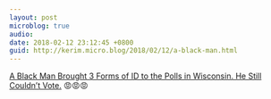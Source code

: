 ```yaml
---
layout: post
microblog: true
audio: 
date: 2018-02-12 23:12:45 +0800
guid: http://kerim.micro.blog/2018/02/12/a-black-man.html
---
```

[A Black Man Brought 3 Forms of ID to the Polls in Wisconsin. He Still Couldn’t Vote.](https://www.thenation.com/article/a-black-man-brought-3-forms-of-id-to-the-polls-in-wisconsin-he-still-couldnt-vote/) 😡😡😡
